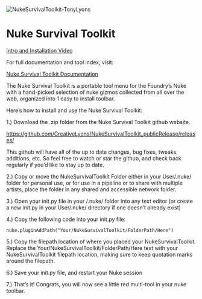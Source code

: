 
![NukeSurvivalToolkit-TonyLyons](https://user-images.githubusercontent.com/46404545/93950690-76be2e00-fd44-11ea-96a6-07070b28df81.jpg)

# Nuke Survival Toolkit

[Intro and Installation Video](https://youtu.be/MQq9GH3SekA)

For full documentation and tool index, visit:

[Nuke Survival Toolkit Documentation](https://docs.google.com/document/d/1s9KoiO7MpaLZfKsgIhVnzzpSrdVpTuUhpf-DaOWHWq0/edit?usp=sharing)

The Nuke Survival Toolkit is a portable tool menu for the Foundry’s Nuke with a hand-picked selection of nuke gizmos collected from all over the web, organized into 1 easy to install toolbar.

Here’s how to install and use the Nuke Survival Toolkit: 

1.) Download the .zip folder from the Nuke Survival Toolkit github website.  

https://github.com/CreativeLyons/NukeSurvivalToolkit_publicRelease/releases/

This github will have all of the up to date changes, bug fixes, tweaks, additions, etc. So feel free to watch or star the github, and check back regularly if you’d like to stay up to date.

2.) Copy or move the NukeSurvivalToolkit Folder either in your User/.nuke/ folder for personal use, or for use in a pipeline or to share with multiple artists, place the folder in any shared and accessible network folder.

3.) Open your init.py file in your /.nuke/ folder into any text editor (or create a new init.py in your User/.nuke/ directory if one doesn’t already exist)

4.) Copy the following code into your init.py file:

```
nuke.pluginAddPath("Your/NukeSurvivalToolkit/FolderPath/Here")
```

5.) Copy the filepath location of where you placed your NukeSurvivalToolkit.  Replace the
Your/NukeSurvivalToolkit/FolderPath/Here text with your NukeSurvivalToolkit filepath location, making sure to keep quotation marks around the filepath.

6.) Save your init.py file, and restart your Nuke session

7.) That’s it! Congrats, you will now see a little red multi-tool in your nuke toolbar.    
